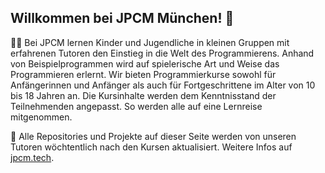 ## Willkommen bei JPCM München! 👋

🙋‍♀️ Bei JPCM lernen Kinder und Jugendliche in kleinen Gruppen mit erfahrenen Tutoren den Einstieg in die Welt des Programmierens. Anhand von Beispielprogrammen wird auf spielerische Art und Weise das Programmieren erlernt. Wir bieten Programmierkurse sowohl für Anfängerinnen und Anfänger als auch für Fortgeschrittene im Alter von 10 bis 18 Jahren an. Die Kursinhalte werden dem Kenntnisstand der Teilnehmenden angepasst. So werden alle auf eine Lernreise mitgenommen.

🌈 Alle Repositories und Projekte auf dieser Seite werden von unseren Tutoren wöchtentlich nach den Kursen aktualisiert. Weitere Infos auf [jpcm.tech](https://jpcm.tech/).
